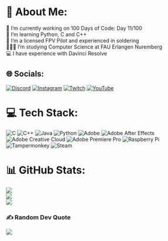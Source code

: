 # 💫 About Me:
🔭 I’m currently working on 100 Days of Code: Day 11/100<br>🌱 I’m learning Python, C and C++<br>💬 I’m a licensed FPV Pilot and experienced in soldering<br>👨🏻‍🎓 I’m studying Computer Science at FAU Erlangen Nuremberg<br>💻 I have experience with Davinci Resolve


## 🌐 Socials:
[![Discord](https://img.shields.io/badge/Discord-%237289DA.svg?logo=discord&logoColor=white)](https://discord.gg/unduenn) [![Instagram](https://img.shields.io/badge/Instagram-%23E4405F.svg?logo=Instagram&logoColor=white)](https://instagram.com/mauritsmueller) [![Twitch](https://img.shields.io/badge/Twitch-%239146FF.svg?logo=Twitch&logoColor=white)](https://twitch.tv/deritsi) [![YouTube](https://img.shields.io/badge/YouTube-%23FF0000.svg?logo=YouTube&logoColor=white)](https://youtube.com/@Itsi) 

# 💻 Tech Stack:
![C](https://img.shields.io/badge/c-%2300599C.svg?style=for-the-badge&logo=c&logoColor=white) ![C++](https://img.shields.io/badge/c++-%2300599C.svg?style=for-the-badge&logo=c%2B%2B&logoColor=white) ![Java](https://img.shields.io/badge/java-%23ED8B00.svg?style=for-the-badge&logo=openjdk&logoColor=white) ![Python](https://img.shields.io/badge/python-3670A0?style=for-the-badge&logo=python&logoColor=ffdd54) ![Adobe](https://img.shields.io/badge/adobe-%23FF0000.svg?style=for-the-badge&logo=adobe&logoColor=white) ![Adobe After Effects](https://img.shields.io/badge/Adobe%20After%20Effects-9999FF.svg?style=for-the-badge&logo=Adobe%20After%20Effects&logoColor=white) ![Adobe Creative Cloud](https://img.shields.io/badge/Adobe%20Creative%20Cloud-DA1F26.svg?style=for-the-badge&logo=Adobe%20Creative%20Cloud&logoColor=white) ![Adobe Premiere Pro](https://img.shields.io/badge/Adobe%20Premiere%20Pro-9999FF.svg?style=for-the-badge&logo=Adobe%20Premiere%20Pro&logoColor=white) ![Raspberry Pi](https://img.shields.io/badge/-Raspberry_Pi-C51A4A?style=for-the-badge&logo=Raspberry-Pi) ![Tampermonkey](https://img.shields.io/badge/tampermonkey-%2300485B.svg?style=for-the-badge&logo=tampermonkey&logoColor=white) ![Steam](https://img.shields.io/badge/steam-%23000000.svg?style=for-the-badge&logo=steam&logoColor=white)
# 📊 GitHub Stats:
![](https://github-readme-stats.vercel.app/api?username=ItsiCodes&theme=city_lights&hide_border=true&include_all_commits=false&count_private=false)<br/>
![](https://nirzak-streak-stats.vercel.app/?user=ItsiCodes&theme=city_lights&hide_border=true)<br/>
![](https://github-readme-stats.vercel.app/api/top-langs/?username=ItsiCodes&theme=city_lights&hide_border=true&include_all_commits=false&count_private=false&layout=compact)

### ✍️ Random Dev Quote
![](https://quotes-github-readme.vercel.app/api?type=vetical&theme=dark)

<!-- Proudly created with GPRM ( https://gprm.itsvg.in ) -->
